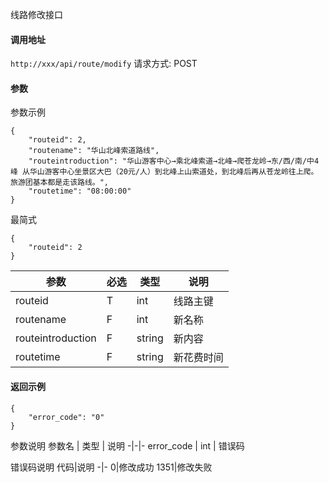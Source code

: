 线路修改接口


#### 调用地址
`http://xxx/api/route/modify`
请求方式: POST

#### 参数
参数示例
```
{
    "routeid": 2,
    "routename": "华山北峰索道路线",
    "routeintroduction": "华山游客中心→乘北峰索道→北峰→爬苍龙岭→东/西/南/中4峰 从华山游客中心坐景区大巴（20元/人）到北峰上山索道处，到北峰后再从苍龙岭往上爬。旅游团基本都是走该路线。",
    "routetime": "08:00:00"
}
```
最简式
```
{
    "routeid": 2
}
```

参数 | 必选 | 类型 | 说明
-|-|-|-
routeid | T | int | 线路主键
routename | F | int | 新名称
routeintroduction | F | string | 新内容
routetime | F | string | 新花费时间


#### 返回示例
```
{
    "error_code": "0"
}
```
参数说明
参数名 | 类型 | 说明
-|-|-
error_code | int | 错误码

错误码说明
代码|说明
-|-
0|修改成功
1351|修改失败

